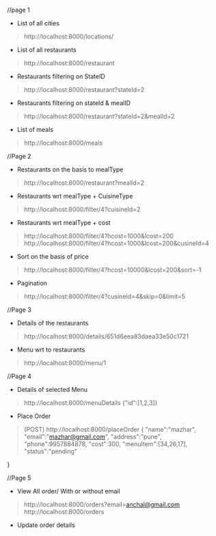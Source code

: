 //page 1

* List of all cities
> http://localhost:8000/locations/
* List of all restaurants
>http://localhost:8000/restaurant
* Restaurants filtering on StateID
>http://localhost:8000/restaurant?stateId=2
* Restaurants filtering on stateId & mealID
>http://localhost:8000/restaurant?stateId=2&mealId=2
* List of meals
>http://localhost:8000/meals


//Page 2
* Restaurants on the basis to mealType
>http://localhost:8000/restaurant?mealId=2
* Restaurants wrt mealType + CuisineType
>http://localhost:8000/filter/4?cuisineId=2
* Restaurants wrt mealType + cost
>http://localhost:8000/filter/4?hcost=1000&lcost=200
>http://localhost:8000/filter/4?hcost=1000&lcost=200&cusineId=4
* Sort on the basis of price 
>http://localhost:8000/filter/4?hcost=10000&lcost=200&sort=-1
* Pagination
>http://localhost:8000/filter/4?cusineId=4&skip=0&limit=5



//Page 3
* Details of the restaurants
>http://localhost:8000/details/651d6eea83daea33e50c1721
* Menu wrt to restaurants
>http://localhost:8000/menu/1

//Page 4
* Details of selected Menu
>http://localhost:8000/menuDetails
{"id":[1,2,3]}
* Place Order
>(POST) http://localhost:8000/placeOrder
{
    "name":"mazhar",
    "email":"mazhar@gmail.com",
    "address":"pune",
    "phone":9957884878,
    "cost":300,
    "menuItem":[34,26,17],
    "status":"pending"

}



//Page 5
* View All order/ With or without email
>http://localhost:8000/orders?email=anchal@gmail.com
>http://localhost:8000/orders
* Update order details




















